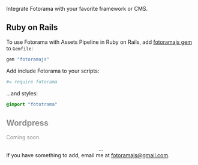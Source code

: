 Integrate Fotorama with your favorite framework or <abbr>CMS</abbr>.

## Ruby on Rails

To&nbsp;use Fotorama with Assets Pipeline in&nbsp;Ruby on&nbsp;Rails, add [fotoramajs gem](https://github.com/ai/fotoramajs) to&nbsp;`Gemfile`:

```ruby
gem "fotoramajs"
```

Add include Fotorama to your scripts:

```coffeescript
#= require fotorama
```

...and styles:

```css
@import "fototrama"
```

<div style="opacity: .5">
  <h2>Wordpress</h2>

  <p>Coming soon.</p>
</div>

<center>...</center>
If&nbsp;you have something to&nbsp;add, email&nbsp;me at&nbsp;<a href="mailto:fotoramajs@gmail.com">fotoramajs@gmail.com</a>.